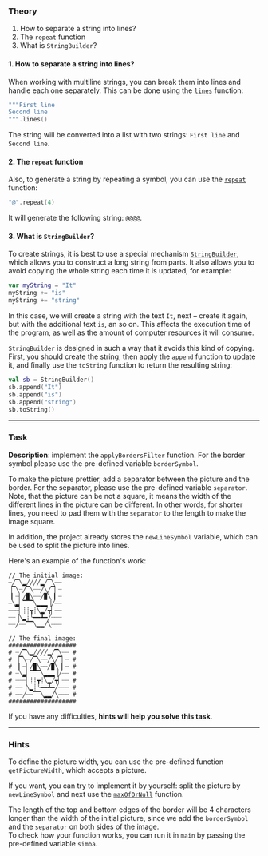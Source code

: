 ### Theory

1. How to separate a string into lines?
2. The `repeat` function
3. What is `StringBuilder`?

#### 1. How to separate a string into lines?

When working with multiline strings, you can break them into lines and handle each one separately. 
This can be done using the [`lines`](https://kotlinlang.org/api/latest/jvm/stdlib/kotlin.text/lines.html) function:
```kotlin
"""First line
Second line
""".lines()
```
The string will be converted into a list with two strings: `First line` and `Second line`.

#### 2. The `repeat` function

Also, to generate a string by repeating a symbol, you can use the [`repeat`](https://kotlinlang.org/api/latest/jvm/stdlib/kotlin/repeat.html) function:
```kotlin
"@".repeat(4)
```
It will generate the following string: `@@@@`.

#### 3. What is `StringBuilder`?

To create strings, it is best to use a special mechanism [`StringBuilder`](https://kotlinlang.org/api/latest/jvm/stdlib/kotlin.text/-string-builder/), 
which allows you to construct a long string from parts.
It also allows you to avoid copying the whole string each time it is updated, for example:
```kotlin
var myString = "It"
myString += "is"
myString += "string"
```
In this case, we will create a string with the text `It`, next – create it again, but with the additional text `is`, an so on.
This affects the execution time of the program, as well as the amount of computer resources it will 
consume.

`StringBuilder` is designed in such a way that it avoids this kind of copying. 
First, you should create the string, then apply the `append` function to update it, 
and finally use the `toString` function to return the resulting string:
```kotlin
val sb = StringBuilder()
sb.append("It")
sb.append("is")
sb.append("string")
sb.toString()
```
___

### Task

**Description**: implement the `applyBordersFilter` function. 
For the border symbol please use the pre-defined variable `borderSymbol`.

To make the picture prettier, add a separator between the picture and the border.
For the separator, please use the pre-defined variable `separator`.
Note, that the picture can be not a square, it means the width of the different lines in the picture can be different.
In other words, for shorter lines, you need to pad them with the `separator` to the length to make the image square.

In addition, the project already stores the `newLineSymbol` variable, which can be used to split the picture into lines.

Here's an example of the function's work:
```text
// The initial image:
┈╱▔╲▂╱╱╱╱▂╱▔╲┈┈
▕▔╲┈╱▔╲┈┈╱╲╱▔▏┈
▕▏┈▏╱▉╲┈┈╱▉╲▕▏┈
┈╲▃▏▔▔▔╲▂▂▂▕╱┈┈
┈┈┈▏┊┊┳┊╲▂╱┳▏┈┈
┈┈▕╲▂┊╰━━┻━╱┈┈┈
┈┈╱┈┈▔▔╲▂▂╱╲┈┈┈

// The final image:
###################
# ┈╱▔╲▂╱╱╱╱▂╱▔╲┈┈ #
# ▕▔╲┈╱▔╲┈┈╱╲╱▔▏┈ #
# ▕▏┈▏╱▉╲┈┈╱▉╲▕▏┈ #
# ┈╲▃▏▔▔▔╲▂▂▂▕╱┈┈ #
# ┈┈┈▏┊┊┳┊╲▂╱┳▏┈┈ #
# ┈┈▕╲▂┊╰━━┻━╱┈┈┈ #
# ┈┈╱┈┈▔▔╲▂▂╱╲┈┈┈ #
###################
```

If you have any difficulties, **hints will help you solve this task**.

----

### Hints

<div class="hint">
  To define the picture width, you can use the pre-defined function <code>getPictureWidth</code>, which accepts a picture.
  
  If you want, you can try to implement it by yourself: split the picture by <code>newLineSymbol</code> 
  and next use the <a href="https://kotlinlang.org/api/latest/jvm/stdlib/kotlin.text/max-of-or-null.html"><code>maxOfOrNull</code></a> function.   
</div>

<div class="hint">
    The length of the top and bottom edges of the border will be 4 characters longer than the width of the initial picture, 
    since we add the <code>borderSymbol</code> and the <code>separator</code> on both sides of the image.
</div>

<div class="hint">
   To check how your function works, you can run it in <code>main</code> by passing the pre-defined variable <code>simba</code>.
</div>
